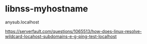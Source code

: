 
# libnss-myhostname

anysub.localhost

https://serverfault.com/questions/1065513/how-does-linux-resolve-wildcard-locahost-subdomains-e-g-ping-test-localhost